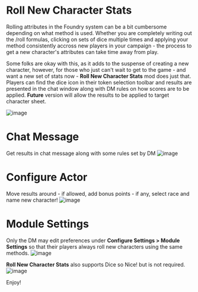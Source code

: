 # Roll New Character Stats
Rolling attributes in the Foundry system can be a bit cumbersome depending on what method is used. Whether you are completely writing out the /roll formulas, clicking on sets of dice multiple times and applying your method consistently accross new players in your campaign - the process to get a new character's attributes can take time away from play. 

Some folks are okay with this, as it adds to the suspense of creating a new character, however, for those who just can't wait to get to the game - and want a new set of stats now - **Roll New Character Stats** mod does just that. Players can find the dice icon in their token selection toolbar and results are presented in the chat window along with DM rules on how scores are to be applied. **Future** version will allow the results to be applied to target character sheet.

![image](https://user-images.githubusercontent.com/103948142/173837545-8920f058-480e-401c-8ea4-77edd4939e66.png)

# Chat Message
Get results in chat message along with some rules set by DM
![image](https://user-images.githubusercontent.com/103948142/177383108-2612ae4d-3b1b-4a14-a391-71ceffe7f971.png)

# Configure Actor
Move results around - if allowed, add bonus points - if any, select race and name new character!
![image](https://user-images.githubusercontent.com/103948142/177382844-e38ed426-98e6-440c-8e9c-57d11cc2e0b7.png)

# Module Settings
Only the DM may edit preferences under **Configure Settings > Module Settings** so that their players always roll new characters using the same methods.
![image](https://user-images.githubusercontent.com/103948142/174496369-3015054b-8146-4be2-a1b1-be7bffd718ae.png)

**Roll New Character Stats** also supports Dice so Nice! but is not required.
![image](https://user-images.githubusercontent.com/103948142/174195277-8af7649b-bfa2-43e1-a737-032048788b3c.png)

Enjoy!
